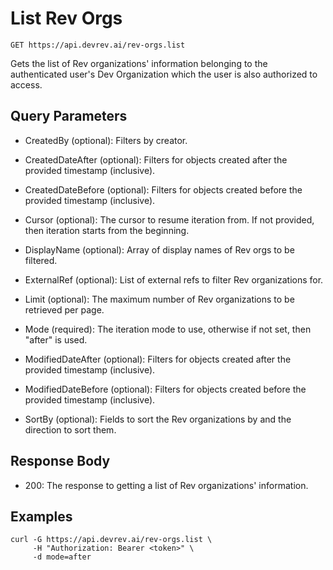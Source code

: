 # List Rev Orgs

```http
GET https://api.devrev.ai/rev-orgs.list
```

Gets the list of Rev organizations' information belonging to the
authenticated user's Dev Organization which the user is also authorized
to access.




## Query Parameters

- CreatedBy (optional): Filters by creator.
- CreatedDateAfter (optional): Filters for objects created after the provided timestamp (inclusive).

- CreatedDateBefore (optional): Filters for objects created before the provided timestamp
(inclusive).

- Cursor (optional): The cursor to resume iteration from. If not provided, then iteration
starts from the beginning.

- DisplayName (optional): Array of display names of Rev orgs to be filtered.
- ExternalRef (optional): List of external refs to filter Rev organizations for.
- Limit (optional): The maximum number of Rev organizations to be retrieved per page.

- Mode (required): The iteration mode to use, otherwise if not set, then "after" is
used.

- ModifiedDateAfter (optional): Filters for objects created after the provided timestamp (inclusive).

- ModifiedDateBefore (optional): Filters for objects created before the provided timestamp
(inclusive).

- SortBy (optional): Fields to sort the Rev organizations by and the direction to sort
them.


## Response Body

- 200: The response to getting a list of Rev organizations' information.


## Examples

```shell
curl -G https://api.devrev.ai/rev-orgs.list \
     -H "Authorization: Bearer <token>" \
     -d mode=after
```